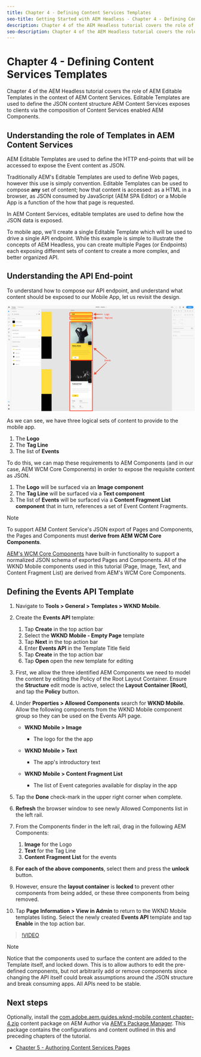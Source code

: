 ```yaml
---
title: Chapter 4 - Defining Content Services Templates
seo-title: Getting Started with AEM Headless - Chapter 4 - Defining Content Services Templates
description: Chapter 4 of the AEM Headless tutorial covers the role of AEM Editable Templates in the context of AEM Content Services. Editable Templates are used to define the JSON content structure AEM Content Services will ultimately expose.
seo-description: Chapter 4 of the AEM Headless tutorial covers the role of AEM Editable Templates in the context of AEM Content Services. Editable Templates are used to define the JSON content structure AEM Content Services will ultimately expose.
---
```


# Chapter 4 - Defining Content Services Templates

Chapter 4 of the AEM Headless tutorial covers the role of AEM Editable Templates in the context of AEM Content Services. Editable Templates are used to define the JSON content structure AEM Content Services exposes to clients via the composition of Content Services enabled AEM Components.

## Understanding the role of Templates in AEM Content Services

AEM Editable Templates are used to define the HTTP end-points that will be accessed to expose the Event content as JSON.

Traditionally AEM's Editable Templates are used to define Web pages, however this use is simply convention. Editable Templates can be used to compose **any** set of content; how that content is accessed: as a HTML in a browser, as JSON consumed by JavaScript (AEM SPA Editor) or a Mobile App is a function of the how that page is requested.

In AEM Content Services, editable templates are used to define how the JSON data is exposed.

To  mobile app, we'll create a single Editable Template which will be used to drive a single API endpoint. While this example is simple to illustrate the concepts of AEM Headless, you can create multiple Pages (or Endpoints) each exposing different sets of content to create a more complex, and better organized API.

## Understanding the API End-point

To understand how to compose our API endpoint, and understand what content should be exposed to our Mobile App, let us revisit the design.

![Events API Page Decomposition](./assets/chapter-4/design-to-component-mapping.png)

As we can see, we have three logical sets of content to provide to the mobile app.

1. The **Logo**
2. The **Tag Line**
3. The list of **Events**

To do this, we can map these requirements to AEM Components (and in our case, AEM WCM Core Components) in order to expose the requisite content as JSON.

1. The **Logo** will be surfaced via an **Image component**
2. The **Tag Line** will be surfaced via a **Text component**
3. The list of **Events** will be surfaced via a **Content Fragment List component** that in turn, references a set of Event Content Fragments.

>[!NOTE]
>
>To support AEM Content Service's JSON export of Pages and Components, the Pages and Components must **derive from AEM WCM Core Components**.
>
>[AEM's WCM Core Components](https://github.com/Adobe-Marketing-Cloud/aem-core-wcm-components) have built-in functionality to support a normalized JSON schema of exported Pages and Components. All of the WKND Mobile components used in this tutorial (Page, Image, Text, and Content Fragment List) are derived from AEM's WCM Core Components.

## Defining the Events API Template

1. Navigate to **Tools > General > Templates > WKND Mobile**.

1. Create the **Events API** template:

    1. Tap **Create** in the top action bar
    1. Select the **WKND Mobile - Empty Page** template
    1. Tap **Next** in the top action bar
    1. Enter **Events API** in the Template Title field
    1. Tap **Create** in the top action bar
    1. Tap **Open** open the new template for editing

1. First, we allow the three identified AEM Components we need to model the content by editing the Policy of the Root Layout Container. Ensure the **Structure** edit mode is active, select the **Layout Container \[Root\]**, and tap the **Policy** button.
1. Under **Properties > Allowed Components** search for **WKND Mobile**. Allow the following components from the WKND Mobile component group  so they can be used on the Events API page.

    * **WKND Mobile > Image**

        * The logo for the the app

    * **WKND Mobile > Text**

        * The app's introductory text

    * **WKND Mobile > Content Fragment List**

        * The list of Event categories available for display in the app

1. Tap the **Done** check-mark in the upper right corner when complete.
1. **Refresh** the browser window to see newly  Allowed Components list in the left rail.
1. From the Components finder in the left rail, drag in the following AEM Components:
    1. **Image** for the Logo
    2. **Text** for the Tag Line
    3. **Content Fragment List** for the events
1. **For each of the above components**, select them and press the **unlock** button.
1. However, ensure the **layout container** is **locked** to prevent other components from being added, or these three components from being removed.
1. Tap **Page Information > View in Admin** to return to the WKND Mobile templates listing. Select the newly created **Events API** template and tap **Enable** in the top action bar.

>[!VIDEO](https://video.tv.adobe.com/v/28342/?quality=12)

>[!NOTE]
>
> Notice that the components used to surface the content are added to the Template itself, and locked down. This is to allow authors to edit the pre-defined components, but not arbitrarily add or remove components since changing the API itself could break assumptions around the JSON structure and break consuming apps. All APIs need to be stable.

## Next steps

Optionally, install the [com.adobe.aem.guides.wknd-mobile.content.chapter-4.zip](https://github.com/adobe/aem-guides-wknd-mobile/releases/latest) content package on AEM Author  via [AEM's Package Manager](http://localhost:4502/crx/packmgr/index.jsp). This package contains the configurations and content outlined in this and preceding chapters of the tutorial.

* [Chapter 5 - Authoring Content Services Pages](./chapter-5.md)
